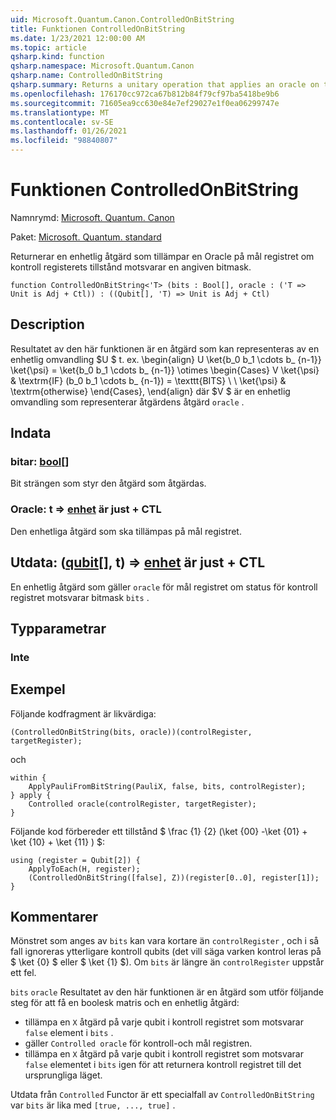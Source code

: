 ```yaml
---
uid: Microsoft.Quantum.Canon.ControlledOnBitString
title: Funktionen ControlledOnBitString
ms.date: 1/23/2021 12:00:00 AM
ms.topic: article
qsharp.kind: function
qsharp.namespace: Microsoft.Quantum.Canon
qsharp.name: ControlledOnBitString
qsharp.summary: Returns a unitary operation that applies an oracle on the target register if the control register state corresponds to a specified bit mask.
ms.openlocfilehash: 176170cc972ca67b812b84f79cf97ba5418be9b6
ms.sourcegitcommit: 71605ea9cc630e84e7ef29027e1f0ea06299747e
ms.translationtype: MT
ms.contentlocale: sv-SE
ms.lasthandoff: 01/26/2021
ms.locfileid: "98840807"
---
```

# <a name="controlledonbitstring-function"></a>Funktionen ControlledOnBitString

Namnrymd: [Microsoft. Quantum. Canon](xref:Microsoft.Quantum.Canon)

Paket: [Microsoft. Quantum. standard](https://nuget.org/packages/Microsoft.Quantum.Standard)


Returnerar en enhetlig åtgärd som tillämpar en Oracle på mål registret om kontroll registerets tillstånd motsvarar en angiven bitmask.

```qsharp
function ControlledOnBitString<'T> (bits : Bool[], oracle : ('T => Unit is Adj + Ctl)) : ((Qubit[], 'T) => Unit is Adj + Ctl)
```


## <a name="description"></a>Description

Resultatet av den här funktionen är en åtgärd som kan representeras av en enhetlig omvandling $U $ t. ex. \begin{align} U \ket{b_0 b_1 \cdots b_ {n-1}} \ket{\psi} = \ket{b_0 b_1 \cdots b_ {n-1}} \otimes \begin{Cases} V \ket{\psi} & \textrm{IF} (b_0 b_1 \cdots b_ {n-1}) = \texttt{BITS} \\ \\ \ket{\psi} & \textrm{otherwise} \end{Cases}, \end{align} där $V $ är en enhetlig omvandling som representerar åtgärdens åtgärd `oracle` .

## <a name="input"></a>Indata

### <a name="bits--bool"></a>bitar: [bool](xref:microsoft.quantum.lang-ref.bool)[]

Bit strängen som styr den åtgärd som åtgärdas.


### <a name="oracle--t--unit--is-adj--ctl"></a>Oracle: t => [enhet](xref:microsoft.quantum.lang-ref.unit)  är just + CTL

Den enhetliga åtgärd som ska tillämpas på mål registret.



## <a name="output--qubitt--unit--is-adj--ctl"></a>Utdata: ([qubit](xref:microsoft.quantum.lang-ref.qubit)[], t) => [enhet](xref:microsoft.quantum.lang-ref.unit)  är just + CTL

En enhetlig åtgärd som gäller `oracle` för mål registret om status för kontroll registret motsvarar bitmask `bits` .

## <a name="type-parameters"></a>Typparametrar

### <a name="t"></a>Inte



## <a name="example"></a>Exempel

Följande kodfragment är likvärdiga:

```qsharp
(ControlledOnBitString(bits, oracle))(controlRegister, targetRegister);
```

och

```qsharp
within {
    ApplyPauliFromBitString(PauliX, false, bits, controlRegister);
} apply {
    Controlled oracle(controlRegister, targetRegister);
}
```

Följande kod förbereder ett tillstånd $ \frac {1} {2} (\ket {00} -\ket {01} + \ket {10} + \ket {11} ) $:

```qsharp
using (register = Qubit[2]) {
    ApplyToEach(H, register);
    (ControlledOnBitString([false], Z))(register[0..0], register[1]);
}
```

## <a name="remarks"></a>Kommentarer

Mönstret som anges av `bits` kan vara kortare än `controlRegister` , och i så fall ignoreras ytterligare kontroll qubits (det vill säga varken kontrol leras på $ \ket {0} $ eller $ \ket {1} $).
Om `bits` är längre än `controlRegister` uppstår ett fel.

`bits` `oracle` Resultatet av den här funktionen är en åtgärd som utför följande steg för att få en boolesk matris och en enhetlig åtgärd:

* tillämpa en `X` åtgärd på varje qubit i kontroll registret som motsvarar `false` element i `bits` .
* gäller `Controlled oracle` för kontroll-och mål registren.
* tillämpa en `X` åtgärd på varje qubit i kontroll registret som motsvarar `false` elementet i `bits` igen för att returnera kontroll registret till det ursprungliga läget.

Utdata från `Controlled` Functor är ett specialfall av `ControlledOnBitString` var `bits` är lika med `[true, ..., true]` .